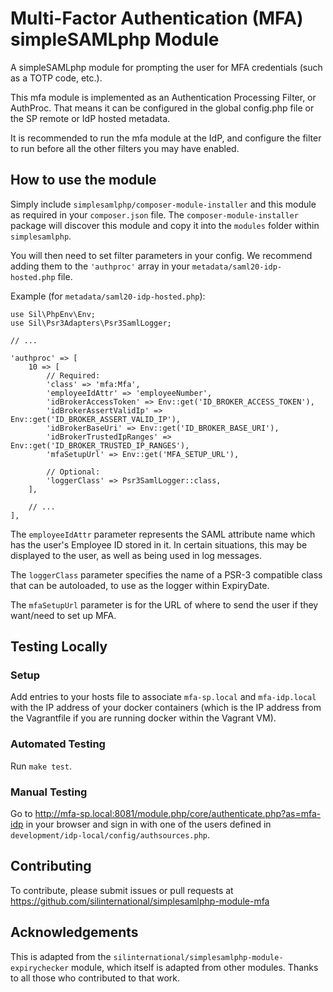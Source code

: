 # Multi-Factor Authentication (MFA) simpleSAMLphp Module #
A simpleSAMLphp module for prompting the user for MFA credentials (such as a
TOTP code, etc.).

This mfa module is implemented as an Authentication Processing Filter, 
or AuthProc. That means it can be configured in the global config.php file or 
the SP remote or IdP hosted metadata.

It is recommended to run the mfa module at the IdP, and configure the
filter to run before all the other filters you may have enabled.

## How to use the module ##
Simply include `simplesamlphp/composer-module-installer` and this module as 
required in your `composer.json` file. The `composer-module-installer` package 
will discover this module and copy it into the `modules` folder within 
`simplesamlphp`.

You will then need to set filter parameters in your config. We recommend adding 
them to the `'authproc'` array in your `metadata/saml20-idp-hosted.php` file.

Example (for `metadata/saml20-idp-hosted.php`):

    use Sil\PhpEnv\Env;
    use Sil\Psr3Adapters\Psr3SamlLogger;
    
    // ...
    
    'authproc' => [
        10 => [
            // Required:
            'class' => 'mfa:Mfa',
            'employeeIdAttr' => 'employeeNumber',
            'idBrokerAccessToken' => Env::get('ID_BROKER_ACCESS_TOKEN'),
            'idBrokerAssertValidIp' => Env::get('ID_BROKER_ASSERT_VALID_IP'),
            'idBrokerBaseUri' => Env::get('ID_BROKER_BASE_URI'),
            'idBrokerTrustedIpRanges' => Env::get('ID_BROKER_TRUSTED_IP_RANGES'),
            'mfaSetupUrl' => Env::get('MFA_SETUP_URL'),

            // Optional:
            'loggerClass' => Psr3SamlLogger::class,
        ],
        
        // ...
    ],

The `employeeIdAttr` parameter represents the SAML attribute name which has 
the user's Employee ID stored in it. In certain situations, this may be 
displayed to the user, as well as being used in log messages.

The `loggerClass` parameter specifies the name of a PSR-3 compatible class that 
can be autoloaded, to use as the logger within ExpiryDate.

The `mfaSetupUrl` parameter is for the URL of where to send the user if they
want/need to set up MFA.

## Testing Locally ##

### Setup ###
Add entries to your hosts file to associate `mfa-sp.local` and `mfa-idp.local`
with the IP address of your docker containers (which is the IP address from
the Vagrantfile if you are running docker within the Vagrant VM).

### Automated Testing ###
Run `make test`.

### Manual Testing ###
Go to <http://mfa-sp.local:8081/module.php/core/authenticate.php?as=mfa-idp> in
your browser and sign in with one of the users defined in
`development/idp-local/config/authsources.php`.

## Contributing ##
To contribute, please submit issues or pull requests at 
https://github.com/silinternational/simplesamlphp-module-mfa

## Acknowledgements ##
This is adapted from the `silinternational/simplesamlphp-module-expirychecker`
module, which itself is adapted from other modules. Thanks to all those who
contributed to that work.
